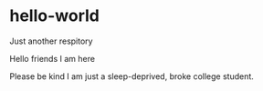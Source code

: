 # hello-world
Just another respitory

Hello friends I am here

Please be kind I am just a sleep-deprived, broke college student.
